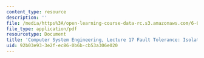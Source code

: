 ```yaml
---
content_type: resource
description: ''
file: /media/https%3A/open-learning-course-data-rc.s3.amazonaws.com/6-033-computer-system-engineering-spring-2018/92b03e933e2fec860b6bcb53a306e020_MIT6_033S18lec17.pdf
file_type: application/pdf
resourcetype: Document
title: 'Computer System Engineering, Lecture 17 Fault Tolerance: Isolation'
uid: 92b03e93-3e2f-ec86-0b6b-cb53a306e020
---
```

